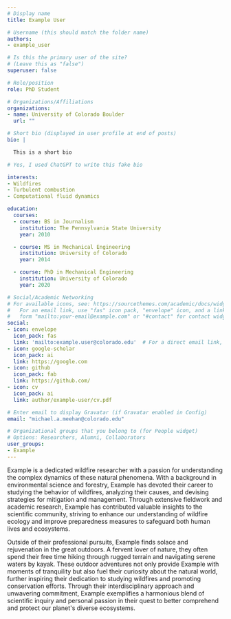 ```yaml
---
# Display name
title: Example User

# Username (this should match the folder name)
authors:
- example_user

# Is this the primary user of the site?
# (Leave this as "false")
superuser: false

# Role/position
role: PhD Student

# Organizations/Affiliations
organizations:
- name: University of Colorado Boulder
  url: ""

# Short bio (displayed in user profile at end of posts)
bio: |

  This is a short bio

# Yes, I used ChatGPT to write this fake bio

interests:
- Wildfires
- Turbulent combustion
- Computational fluid dynamics

education:
  courses:
  - course: BS in Journalism
    institution: The Pennsylvania State University
    year: 2010

  - course: MS in Mechanical Engineering
    institution: University of Colorado
    year: 2014

  - course: PhD in Mechanical Engineering
    institution: University of Colorado
    year: 2020

# Social/Academic Networking
# For available icons, see: https://sourcethemes.com/academic/docs/widgets/#icons
#   For an email link, use "fas" icon pack, "envelope" icon, and a link in the
#   form "mailto:your-email@example.com" or "#contact" for contact widget.
social:
- icon: envelope
  icon_pack: fas
  link: 'mailto:example.user@colorado.edu'  # For a direct email link, use "mailto:mime5507@colorado.edu".
- icon: google-scholar
  icon_pack: ai
  link: https://google.com
- icon: github
  icon_pack: fab
  link: https://github.com/
- icon: cv
  icon_pack: ai
  link: author/example-user/cv.pdf

# Enter email to display Gravatar (if Gravatar enabled in Config)
email: "michael.a.meehan@colorado.edu"

# Organizational groups that you belong to (for People widget)
# Options: Researchers, Alumni, Collaborators
user_groups:
- Example
---
```

  Example is a dedicated wildfire researcher with a passion for understanding the complex dynamics of these natural phenomena. With a background in environmental science and forestry, Example has devoted their career to studying the behavior of wildfires, analyzing their causes, and devising strategies for mitigation and management. Through extensive fieldwork and academic research, Example has contributed valuable insights to the scientific community, striving to enhance our understanding of wildfire ecology and improve preparedness measures to safeguard both human lives and ecosystems.

  Outside of their professional pursuits, Example finds solace and rejuvenation in the great outdoors. A fervent lover of nature, they often spend their free time hiking through rugged terrain and navigating serene waters by kayak. These outdoor adventures not only provide Example with moments of tranquility but also fuel their curiosity about the natural world, further inspiring their dedication to studying wildfires and promoting conservation efforts. Through their interdisciplinary approach and unwavering commitment, Example exemplifies a harmonious blend of scientific inquiry and personal passion in their quest to better comprehend and protect our planet's diverse ecosystems.

